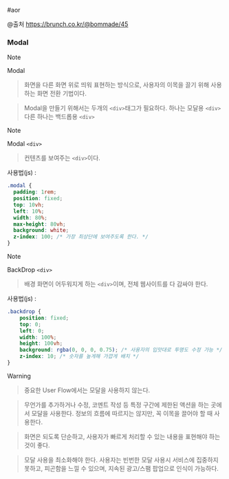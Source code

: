 #aor

@출처
https://brunch.co.kr/@bommade/45
### Modal
>[!note]
>Modal
>
>> 화면을 다른 화면 위로 띄워 표현하는 방식으로, 사용자의 이목을 끌기 위해 사용하는 화면 전환 기법이다.
>
>
>>Modal을 만들기 위해서는 두개의 `<div>`태그가 필요하다.
>>하나는 모달용 `<div>` 다른 하나는 백드롭용 `<div>`
>

>[!note]
>Modal `<div>`
>
>> 컨텐츠를 보여주는 `<div>`이다.

사용법(js) : 
```css
.modal {
  padding: 1rem;
  position: fixed;
  top: 10vh;
  left: 10%;
  width: 80%;
  max-height: 80vh;
  background: white;
  z-index: 100; /* 가장 최상단에 보여주도록 한다. */
}
```

>[!note]
>BackDrop `<div>`
>
>>배경 화면이 어두워지게 하는 `<div>`이며, 전체 웹사이트를 다 감싸야 한다.

사용법(js) : 
```css
.backdrop {
	position: fixed;
	top: 0;
	left: 0;
	width: 100%;
	height: 100vh;
	background: rgba(0, 0, 0, 0.75); /* 사용자의 입맛대로 투명도 수정 가능 */
	z-index: 10; /* 숫자를 높게해 가깝게 배치 */
}
```

>[!warning]
>>중요한 User Flow에서는 모달을 사용하지 않는다.
>
>>무언가를 추가하거나 수정, 코멘트 작성 등 특정 구간에 제한된 액션을 하는 곳에서 모달을 사용한다.
>>정보의 흐름에 따르지는 않지만, 꼭 이목을 끌어야 할 때 사용한다.
>
>>화면은 되도록 단순하고, 사용자가 빠르게 처리할 수 있는 내용을 표현해야 하는 것이 좋다.
>
>>모달 사용을 최소화해야 한다.
>>사용자는 빈번한 모달 사용시 서비스에 집중하지 못하고, 피곤함을 느낄 수 있으며, 지속된 광고/스팸 팝업으로 인식이 가능하다.

